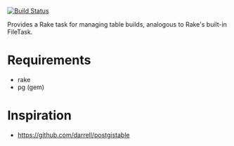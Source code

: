 [![Build Status](https://travis-ci.org/shahin/tabletask.svg?branch=master)](https://travis-ci.org/shahin/tabletask)

Provides a Rake task for managing table builds, analogous to Rake's built-in FileTask.

Requirements
============

* rake
* pg (gem)


Inspiration
===========

* https://github.com/darrell/postgistable
